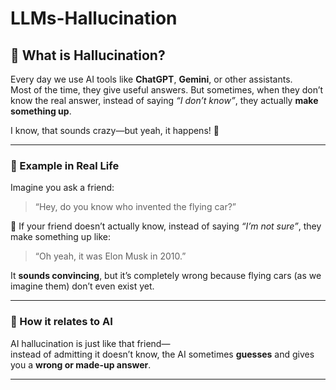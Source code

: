 # LLMs-Hallucination

## 🤖 What is Hallucination?

Every day we use AI tools like **ChatGPT**, **Gemini**, or other assistants.  
Most of the time, they give useful answers. But sometimes, when they don’t know the real answer, instead of saying *“I don’t know”*, they actually **make something up**.

I know, that sounds crazy—but yeah, it happens! 🤯 

---

### 🧑 Example in Real Life
Imagine you ask a friend:  

> “Hey, do you know who invented the flying car?”  

🚶 If your friend doesn’t actually know, instead of saying *“I’m not sure”*, they make something up like:  

> “Oh yeah, it was Elon Musk in 2010.”  

It **sounds convincing**, but it’s completely wrong because flying cars (as we imagine them) don’t even exist yet.  

---

### 🤖 How it relates to AI
AI hallucination is just like that friend—  
instead of admitting it doesn’t know, the AI sometimes **guesses** and gives you a **wrong or made-up answer**.  

---
